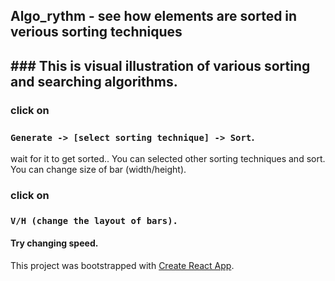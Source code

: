 <h2> Algo_rythm - see how elements are sorted in verious sorting techniques <h2>
### This is visual illustration of various sorting and searching algorithms.

### click on

### `Generate -> [select sorting technique] -> Sort`.

wait for it to get sorted..
You can selected other sorting techniques and sort.
You can change size of bar (width/height).

### click on

### `V/H (change the layout of bars).`

#### Try changing speed. <br>








This project was bootstrapped with [Create React App](https://github.com/facebook/create-react-app).
